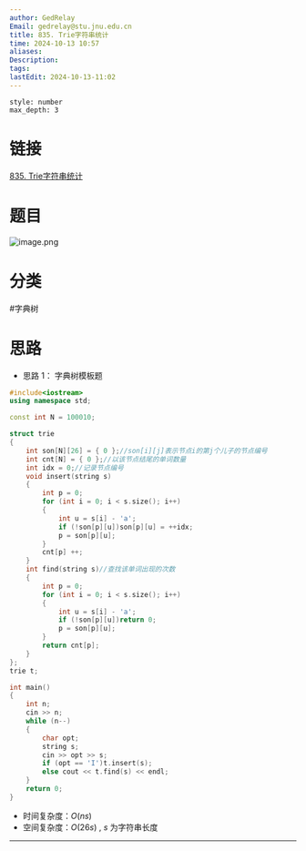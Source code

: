 ```yaml
---
author: GedRelay
Email: gedrelay@stu.jnu.edu.cn
title: 835. Trie字符串统计
time: 2024-10-13 10:57
aliases: 
Description: 
tags: 
lastEdit: 2024-10-13-11:02
---
```


```toc
style: number
max_depth: 3
```

# 链接
[835. Trie字符串统计](https://www.acwing.com/problem/content/837/) 

# 题目
![image.png](https://ged-pic-bed.oss-cn-guangzhou.aliyuncs.com/img/202410131057957.png)


# 分类
#字典树 

# 思路
- 思路 1：
字典树模板题


```cpp
#include<iostream>
using namespace std;

const int N = 100010;

struct trie
{
    int son[N][26] = { 0 };//son[i][j]表示节点i的第j个儿子的节点编号
    int cnt[N] = { 0 };//以该节点结尾的单词数量
    int idx = 0;//记录节点编号
    void insert(string s)
    {
        int p = 0;
        for (int i = 0; i < s.size(); i++)
        {
            int u = s[i] - 'a';
            if (!son[p][u])son[p][u] = ++idx;
            p = son[p][u];
        }
        cnt[p] ++;
    }
    int find(string s)//查找该单词出现的次数
    {
        int p = 0;
        for (int i = 0; i < s.size(); i++)
        {
            int u = s[i] - 'a';
            if (!son[p][u])return 0;
            p = son[p][u];
        }
        return cnt[p];
    }
};
trie t;

int main() 
{
    int n;
    cin >> n;
    while (n--)
    {
        char opt;
        string s;
        cin >> opt >> s;
        if (opt == 'I')t.insert(s);
        else cout << t.find(s) << endl;
    }
    return 0;
}
```


- 时间复杂度：${O\left( ns \right)  }$ 
- 空间复杂度：${O\left( 26s \right)  }$ , ${s }$ 为字符串长度


---

